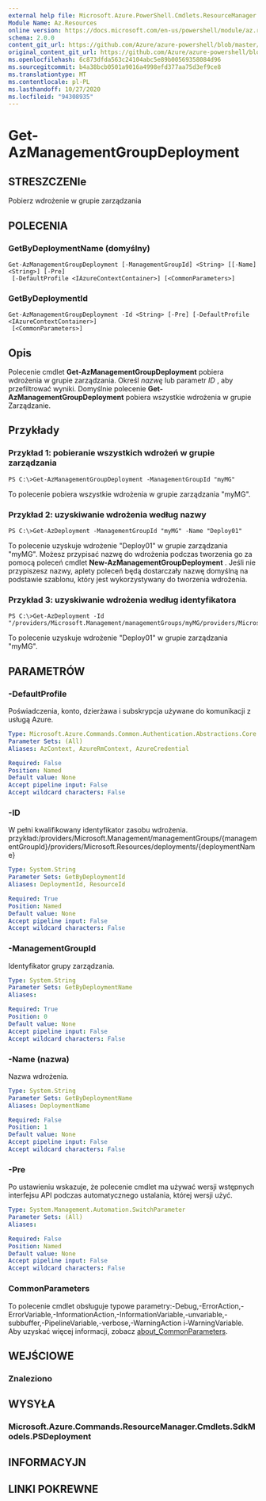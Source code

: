 ```yaml
---
external help file: Microsoft.Azure.PowerShell.Cmdlets.ResourceManager.dll-Help.xml
Module Name: Az.Resources
online version: https://docs.microsoft.com/en-us/powershell/module/az.resources/get-azmanagementgroupdeployment
schema: 2.0.0
content_git_url: https://github.com/Azure/azure-powershell/blob/master/src/Resources/Resources/help/Get-AzManagementGroupDeployment.md
original_content_git_url: https://github.com/Azure/azure-powershell/blob/master/src/Resources/Resources/help/Get-AzManagementGroupDeployment.md
ms.openlocfilehash: 6c873dfda563c24104abc5e89b00569358084d96
ms.sourcegitcommit: b4a38bcb0501a9016a4998efd377aa75d3ef9ce8
ms.translationtype: MT
ms.contentlocale: pl-PL
ms.lasthandoff: 10/27/2020
ms.locfileid: "94308935"
---
```

# Get-AzManagementGroupDeployment

## STRESZCZENIe
Pobierz wdrożenie w grupie zarządzania

## POLECENIA

### GetByDeploymentName (domyślny)
```
Get-AzManagementGroupDeployment [-ManagementGroupId] <String> [[-Name] <String>] [-Pre]
 [-DefaultProfile <IAzureContextContainer>] [<CommonParameters>]
```

### GetByDeploymentId
```
Get-AzManagementGroupDeployment -Id <String> [-Pre] [-DefaultProfile <IAzureContextContainer>]
 [<CommonParameters>]
```

## Opis
Polecenie cmdlet **Get-AzManagementGroupDeployment** pobiera wdrożenia w grupie zarządzania.
Określ *nazwę* lub parametr *ID* , aby przefiltrować wyniki.
Domyślnie polecenie **Get-AzManagementGroupDeployment** pobiera wszystkie wdrożenia w grupie Zarządzanie.

## Przykłady

### Przykład 1: pobieranie wszystkich wdrożeń w grupie zarządzania
```
PS C:\>Get-AzManagementGroupDeployment -ManagementGroupId "myMG"
```

To polecenie pobiera wszystkie wdrożenia w grupie zarządzania "myMG".

### Przykład 2: uzyskiwanie wdrożenia według nazwy
```
PS C:\>Get-AzDeployment -ManagementGroupId "myMG" -Name "Deploy01"
```

To polecenie uzyskuje wdrożenie "Deploy01" w grupie zarządzania "myMG".
Możesz przypisać nazwę do wdrożenia podczas tworzenia go za pomocą poleceń cmdlet **New-AzManagementGroupDeployment** .
Jeśli nie przypiszesz nazwy, aplety poleceń będą dostarczały nazwę domyślną na podstawie szablonu, który jest wykorzystywany do tworzenia wdrożenia.

### Przykład 3: uzyskiwanie wdrożenia według identyfikatora
```
PS C:\>Get-AzDeployment -Id "/providers/Microsoft.Management/managementGroups/myMG/providers/Microsoft.Resources/deployments/Deploy01"
```

To polecenie uzyskuje wdrożenie "Deploy01" w grupie zarządzania "myMG".

## PARAMETRÓW

### -DefaultProfile
Poświadczenia, konto, dzierżawa i subskrypcja używane do komunikacji z usługą Azure.

```yaml
Type: Microsoft.Azure.Commands.Common.Authentication.Abstractions.Core.IAzureContextContainer
Parameter Sets: (All)
Aliases: AzContext, AzureRmContext, AzureCredential

Required: False
Position: Named
Default value: None
Accept pipeline input: False
Accept wildcard characters: False
```

### -ID
W pełni kwalifikowany identyfikator zasobu wdrożenia.
przykład:/providers/Microsoft.Management/managementGroups/{managementGroupId}/providers/Microsoft.Resources/deployments/{deploymentName}

```yaml
Type: System.String
Parameter Sets: GetByDeploymentId
Aliases: DeploymentId, ResourceId

Required: True
Position: Named
Default value: None
Accept pipeline input: False
Accept wildcard characters: False
```

### -ManagementGroupId
Identyfikator grupy zarządzania.

```yaml
Type: System.String
Parameter Sets: GetByDeploymentName
Aliases:

Required: True
Position: 0
Default value: None
Accept pipeline input: False
Accept wildcard characters: False
```

### -Name (nazwa)
Nazwa wdrożenia.

```yaml
Type: System.String
Parameter Sets: GetByDeploymentName
Aliases: DeploymentName

Required: False
Position: 1
Default value: None
Accept pipeline input: False
Accept wildcard characters: False
```

### -Pre
Po ustawieniu wskazuje, że polecenie cmdlet ma używać wersji wstępnych interfejsu API podczas automatycznego ustalania, której wersji użyć.

```yaml
Type: System.Management.Automation.SwitchParameter
Parameter Sets: (All)
Aliases:

Required: False
Position: Named
Default value: None
Accept pipeline input: False
Accept wildcard characters: False
```

### CommonParameters
To polecenie cmdlet obsługuje typowe parametry:-Debug,-ErrorAction,-ErrorVariable,-InformationAction,-InformationVariable,-unvariable,-subbuffer,-PipelineVariable,-verbose,-WarningAction i-WarningVariable. Aby uzyskać więcej informacji, zobacz [about_CommonParameters](http://go.microsoft.com/fwlink/?LinkID=113216).

## WEJŚCIOWE

### Znaleziono

## WYSYŁA

### Microsoft.Azure.Commands.ResourceManager.Cmdlets.SdkModels.PSDeployment

## INFORMACYJN

## LINKI POKREWNE
